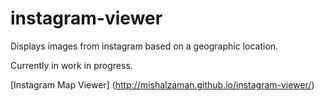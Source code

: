 # instagram-viewer

Displays images from instagram based on a geographic location.

Currently in work in progress.

[Instagram Map Viewer] (http://mishalzaman.github.io/instagram-viewer/)
